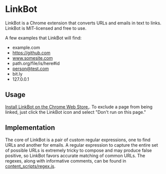 # LinkBot
LinkBot is a Chrome extension that converts URLs and emails in text to links. LinkBot is MIT-licensed and free to use.

A few examples that LinkBot will find:
* example.com
* https://github.com
* www.somesite.com
* path.org/file/is/here#id
* person@test.com
* bit.ly
* 127.0.0.1

## Usage
[Install LinkBot on the Chrome Web Store.](https://chrome.google.com/webstore/detail/chnfcfcbnhloogdohcmjogkklghefofm). To exclude a page from being linked, just click the LinkBot icon and select "Don't run on this page."

## Implementation
The core of LinkBot is a pair of custom regular expressions, one to find URLs and another for emails. A regular expression to capture the entire set of possible URLs is extremely tricky to compose and may produce false positive, so LinkBot favors accurate matching of common URLs. The regexes, along with informative comments, can be found in [content_scripts/regex.js](https://github.com/PaeP3nguin/LinkBot/blob/master/content_scripts/regex.js).
